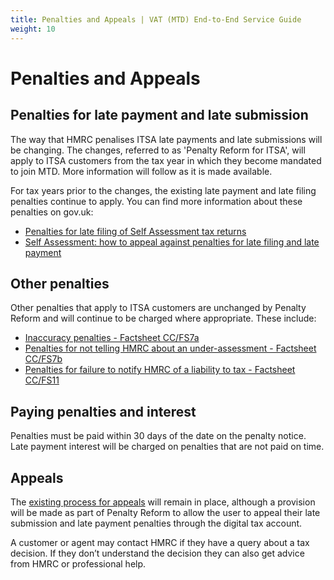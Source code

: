 ```yaml
---
title: Penalties and Appeals | VAT (MTD) End-to-End Service Guide
weight: 10
---
```


<!--- Section owner: MTD Programme --->

# Penalties and Appeals

## Penalties for late payment and late submission

The way that HMRC penalises ITSA late payments and late submissions will be changing. The changes, referred to as 'Penalty Reform for ITSA', will apply to ITSA customers from the tax year in which they become mandated to join MTD. More information will follow as it is made available.

For tax years prior to the changes, the existing late payment and late filing penalties continue to apply. You can find more information about these penalties on gov.uk:

- [Penalties for late filing of Self Assessment tax returns](https://www.gov.uk/self-assessment-tax-returns/penalties)
- [Self Assessment: how to appeal against penalties for late filing and late payment](https://www.gov.uk/government/publications/self-assessment-appeal-against-penalties-for-late-filing-and-late-payment-sa370/self-assessment-how-to-appeal-against-penalties-for-late-filing-and-late-payment)

## Other penalties

Other penalties that apply to ITSA customers are unchanged by Penalty Reform and will continue to be charged where appropriate. These include:

- [Inaccuracy penalties - Factsheet CC/FS7a](https://www.gov.uk/government/publications/compliance-checks-penalties-for-inaccuracies-in-returns-or-documents-ccfs7a)
- [Penalties for not telling HMRC about an under-assessment - Factsheet CC/FS7b](https://www.gov.uk/government/publications/compliance-checks-penalties-for-not-telling-hmrc-about-an-under-assessment-ccfs7b)
- [Penalties for failure to notify HMRC of a liability to tax - Factsheet CC/FS11](https://www.gov.uk/government/publications/compliance-checks-penalties-for-failure-to-notify-ccfs11)

## Paying penalties and interest

Penalties must be paid within 30 days of the date on the penalty notice. Late payment interest will be charged on penalties that are not paid on time.

## Appeals

The [existing process for appeals](https://www.gov.uk/tax-appeals/penalty) will remain in place, although a provision will be made as part of Penalty Reform to allow the user to appeal their late submission and late payment penalties through the digital tax account.

A customer or agent may contact HMRC if they have a query about a tax decision. If they don’t understand the decision they can also get advice from HMRC or professional help.